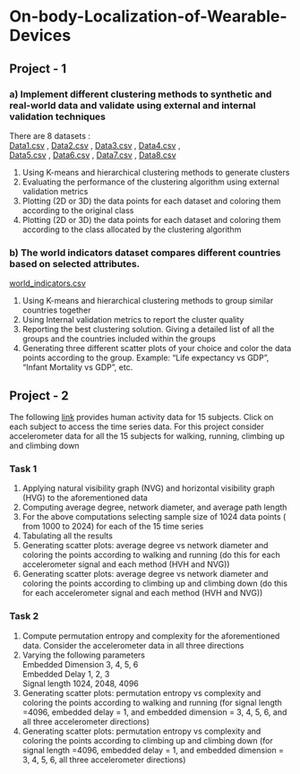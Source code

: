 # On-body-Localization-of-Wearable-Devices 

## Project - 1 

### a) Implement different clustering methods to synthetic and real-world data and validate using external and internal validation techniques

There are 8 datasets : <br/>
 [Data1.csv](Datasets/Data1.csv) ,  [Data2.csv](Datasets/Data2.csv) ,  [Data3.csv](Datasets/Data3.csv) ,  [Data4.csv](Datasets/Data4.csv) ,<br/>
 [Data5.csv](Datasets/Data5.csv) ,  [Data6.csv](Datasets/Data6.csv) ,  [Data7.csv](Datasets/Data7.csv) ,  [Data8.csv](Datasets/Data8.csv) 

1. Using K-means and hierarchical clustering methods to generate clusters
2. Evaluating the performance of the clustering algorithm using external validation
metrics
3. Plotting (2D or 3D) the data points for each dataset and coloring them according to the
original class
4. Plotting (2D or 3D) the data points for each dataset and coloring them according to the 
class allocated by the clustering algorithm

### b) The world indicators dataset compares different countries based on selected attributes. <br/>
[world_indicators.csv](Datasets/World_Indicators.csv)

1. Using K-means and hierarchical clustering methods to group similar countries
together
2. Using Internal validation metrics to report the cluster quality 
3. Reporting the best clustering solution. Giving a detailed list of all the groups and the
countries included within the groups
4. Generating three different scatter plots of your choice and color the data points
according to the group. Example: “Life expectancy vs GDP”, “Infant Mortality vs
GDP”, etc.
 
## Project - 2

The following [link](https://www.uni-mannheim.de/dws/research/projects/activity-recognition/dataset/dataset-realworld/) provides human activity data for 15 subjects. Click on each subject to
access the time series data. For this project consider accelerometer data for all the 15
subjects for walking, running, climbing up and climbing down

### Task 1
1. Applying natural visibility graph (NVG) and horizontal visibility graph (HVG) to the
aforementioned data
2. Computing average degree, network diameter, and average path length
3. For the above computations selecting sample size of 1024 data points ( from 1000
to 2024) for each of the 15 time series
4. Tabulating all the results
5. Generating scatter plots: average degree vs network diameter and coloring the points
according to walking and running (do this for each accelerometer signal and
each method (HVH and NVG))
6. Generating scatter plots: average degree vs network diameter and coloring the points
according to climbing up and climbing down (do this for each accelerometer
signal and each method (HVH and NVG))

### Task 2
1. Compute permutation entropy and complexity for the aforementioned data.
Consider the accelerometer data in all three directions
2. Varying the following parameters<br/>
Embedded Dimension 3, 4, 5, 6<br/>
Embedded Delay 1, 2, 3<br/>
Signal length 1024, 2048, 4096
3. Generating scatter plots: permutation entropy vs complexity and coloring the points
according to walking and running (for signal length =4096, embedded delay = 1,
and embedded dimension = 3, 4, 5, 6, and all three accelerometer directions)
4. Generating scatter plots: permutation entropy vs complexity and coloring the points
according to climbing up and climbing down (for signal length =4096, embedded
delay = 1, and embedded dimension = 3, 4, 5, 6, all three accelerometer
directions)
